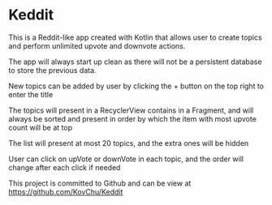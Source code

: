 Keddit
======

This is a Reddit-like app created with Kotlin that allows user to create topics and perform unlimited upvote and downvote actions.
  
The app will always start up clean as there will not be a persistent database to store the previous data.

New topics can be added by user by clicking the + button on the top right to enter the title

The topics will present in a RecyclerView contains in a Fragment, and will always be sorted and present in order by which the item with most upvote count will be at top

The list will present at most 20 topics, and the extra ones will be hidden

User can click on upVote or downVote in each topic, and the order will change after each click if needed
 
This project is committed to Github and can be view at
https://github.com/KovChu/Keddit
